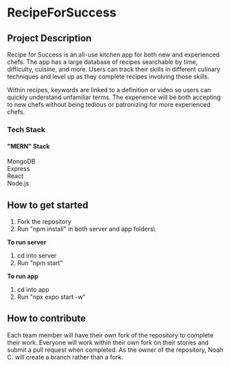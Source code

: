 # RecipeForSuccess
## Project Description
Recipe for Success is an all-use kitchen app for both new and experienced chefs. The app has a large database of recipes searchable by time, difficulty, cuisine, and more. Users can track their skills in different culinary techniques and level up as they complete recipes involving those skills.

Within recipes, keywords are linked to a definition or video so users can quickly understand unfamiliar terms. The experience will be both accepting to new chefs without being tedious or patronizing for more experienced chefs.
### Tech Stack
#### "MERN" Stack
MongoDB\
Express\
React\
Node.js
## How to get started
   1. Fork the repository
   2. Run "npm install" in both server and app folders\

**To run server**
   1. cd into server
   2. Run "npm start"

**To run app**
   1. cd into app
   2. Run "npx expo start -w"
## How to contribute
Each team member will have their own fork of the repository to complete their work. Everyone will work within their own fork on their stories and submit a pull request when completed. As the owner of the repository, Noah C. will create a branch rather than a fork.